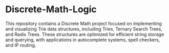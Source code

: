 # Discrete-Math-Logic
This repository contains a Discrete Math project focused on implementing and visualizing Trie data structures, including Tries, Ternary Search Trees, and Radix Trees. These structures are optimized for efficient string storage and querying, with applications in autocomplete systems, spell checkers, and IP routing.
